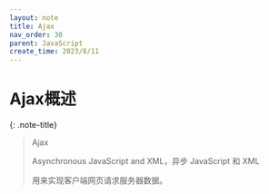```yaml
---
layout: note
title: Ajax
nav_order: 30
parent: JavaScript
create_time: 2023/8/11
---
```


# Ajax概述

{: .note-title}
> Ajax
> 
> Asynchronous JavaScript and XML，异步 JavaScript 和 XML
> 
> 用来实现客户端网页请求服务器数据。
